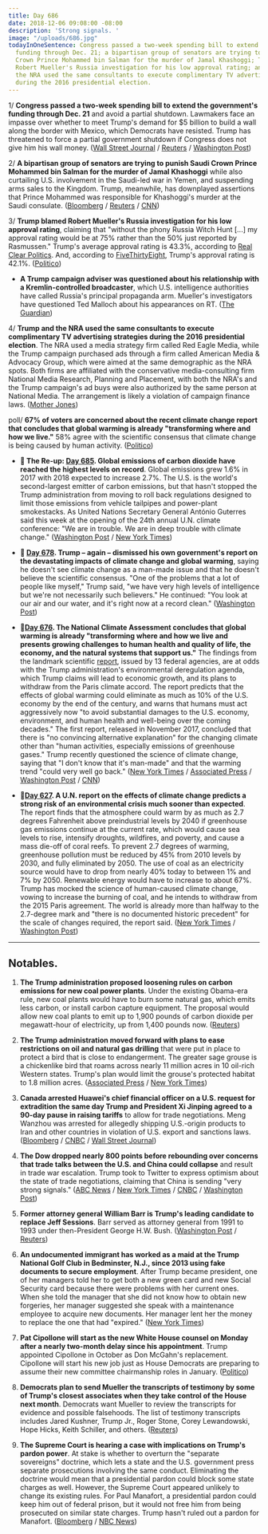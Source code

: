 ```yaml
---
title: Day 686
date: 2018-12-06 09:08:00 -08:00
description: 'Strong signals. '
image: "/uploads/686.jpg"
todayInOneSentence: Congress passed a two-week spending bill to extend the government's
  funding through Dec. 21; a bipartisan group of senators are trying to punish Saudi
  Crown Prince Mohammed bin Salman for the murder of Jamal Khashoggi; Trump blamed
  Robert Mueller's Russia investigation for his low approval rating; and Trump and
  the NRA used the same consultants to execute complimentary TV advertising strategies
  during the 2016 presidential election.
---
```


1/ **Congress passed a two-week spending bill to extend the government's funding through Dec. 21** and avoid a partial shutdown. Lawmakers face an impasse over whether to meet Trump's demand for $5 billion to build a wall along the border with Mexico, which Democrats have resisted. Trump has threatened to force a partial government shutdown if Congress does not give him his wall money. ([Wall Street Journal](https://www.wsj.com/articles/house-passes-temporary-spending-bill-1544115967) / [Reuters](https://www.reuters.com/article/us-usa-congress-budget/congress-approves-short-term-spending-bill-to-avert-government-shutdown-idUSKBN1O522G) / [Washington Post](https://www.washingtonpost.com/business/economy/house-passes-short-term-spending-bill-setting-up-pre-christmas-shutdown-fight/2018/12/06/208144ce-f4c6-11e8-bc79-68604ed88993_story.html))

2/ **A bipartisan group of senators are trying to punish Saudi Crown Prince Mohammed bin Salman for the murder of Jamal Khashoggi** while also curtailing U.S. involvement in the Saudi-led war in Yemen, and suspending arms sales to the Kingdom. Trump, meanwhile, has downplayed assertions that Prince Mohammed was responsible for Khashoggi's murder at the Saudi consulate. ([Bloomberg](https://www.bloomberg.com/news/articles/2018-12-06/senators-seek-path-to-punish-saudi-prince-for-khashoggi-killing) / [Reuters](https://www.reuters.com/article/us-saudi-khashoggi-senate/senators-grapple-with-ways-to-punish-saudis-over-khashoggi-death-idUSKBN1O51VS) / [CNN](https://www.cnn.com/2018/12/06/politics/congress-khashoggi-yemen-saudi-arabia-reaction/index.html))

3/ **Trump blamed Robert Mueller's Russia investigation for his low approval rating**, claiming that "without the phony Russia Witch Hunt \[...\] my approval rating would be at 75% rather than the 50% just reported by Rasmussen." Trump's average approval rating is 43.3%, according to [Real Clear Politics](https://www.realclearpolitics.com/epolls/other/president_trump_job_approval-6179.html). And, according to [FiveThirtyEight](https://projects.fivethirtyeight.com/trump-approval-ratings/), Trump's approval rating is 42.1%. ([Politico](https://www.politico.com/story/2018/12/06/trump-mueller-presidential-harrassment-1046489))

* **A Trump campaign adviser was questioned about his relationship with a Kremlin-controlled broadcaster**, which U.S. intelligence authorities have called Russia's principal propaganda arm. Mueller's investigators have questioned Ted Malloch about his appearances on RT. ([The Guardian](https://www.theguardian.com/us-news/2018/dec/06/ted-malloch-rt-trump-russia-investigation))

4/ **Trump and the NRA used the same consultants to execute complimentary TV advertising strategies during the 2016 presidential election**. The NRA used a media strategy firm called Red Eagle Media, while the Trump campaign purchased ads through a firm called American Media & Advocacy Group, which were aimed at the same demographic as the NRA spots. Both firms are affiliated with the conservative media-consulting firm National Media Research, Planning and Placement, with both the NRA's and the Trump campaign's ad buys were also authorized by the same person at National Media. The arrangement is likely a violation of campaign finance laws. ([Mother Jones](https://www.motherjones.com/politics/2018/12/nra-trump-2016-campaign-coordination-political-advertising/))

poll/ **67% of voters are concerned about the recent climate change report that concludes that global warming is already "transforming where and how we live."** 58% agree with the scientific consensus that climate change is being caused by human activity. ([Politico](https://www.politico.com/story/2018/12/06/morning-consult-poll-voters-climate-change-1046063))

* **📌 The Re-up: [Day 685](https://whatthefuckjusthappenedtoday.com/2018/12/05/day-685/#2-global-emissions-of-carbon-dioxide). Global emissions of carbon dioxide have reached the highest levels on record**. Global emissions grew 1.6% in 2017 with 2018 expected to increase 2.7%. The U.S. is the world's second-largest emitter of carbon emissions, but that hasn't stopped the Trump administration from moving to roll back regulations designed to limit those emissions from vehicle tailpipes and power-plant smokestacks. As United Nations Secretary General António Guterres said this week at the opening of the 24th annual U.N. climate conference: "We are in trouble. We are in deep trouble with climate change." ([Washington Post](https://www.washingtonpost.com/energy-environment/2018/12/05/we-are-trouble-global-carbon-emissions-reached-new-record-high/) / [New York Times](https://www.nytimes.com/2018/12/05/climate/greenhouse-gas-emissions-2018.html))

* **📌 [Day 678](https://whatthefuckjusthappenedtoday.com/2018/11/28/day-678/#4-trump-%E2%80%93-again-%E2%80%93-dismissed-his-own). Trump – again – dismissed his own government's report on the devastating impacts of climate change and global warming**, saying he doesn't see climate change as a man-made issue and that he doesn't believe the scientific consensus. "One of the problems that a lot of people like myself," Trump said, "we have very high levels of intelligence but we're not necessarily such believers." He continued: "You look at our air and our water, and it's right now at a record clean." ([Washington Post](https://www.washingtonpost.com/politics/trump-slams-fed-chair-questions-climate-change-and-threatens-to-cancel-putin-meeting-in-wide-ranging-interview-with-the-post/2018/11/27/4362fae8-f26c-11e8-aeea-b85fd44449f5_story.html?utm_term=.8f15faf71a0b))

* **📌[Day 676](https://whatthefuckjusthappenedtoday.com/2018/11/26/day-676/#1-the-national-climate-assessment-co). The National Climate Assessment concludes that global warming is already "transforming where and how we live and presents growing challenges to human health and quality of life, the economy, and the natural systems that support us."** The findings from the landmark scientific [report](https://nca2018.globalchange.gov/), issued by 13 federal agencies, are at odds with the Trump administration's environmental deregulation agenda, which Trump claims will lead to economic growth, and its plans to withdraw from the Paris climate accord. The report predicts that the effects of global warming could eliminate as much as 10% of the U.S. economy by the end of the century, and warns that humans must act aggressively now "to avoid substantial damages to the U.S. economy, environment, and human health and well-being over the coming decades." The first report, released in November 2017, concluded that there is "no convincing alternative explanation" for the changing climate other than "human activities, especially emissions of greenhouse gases." Trump recently questioned the science of climate change, saying that "I don't know that it's man-made" and that the warming trend "could very well go back." ([New York Times](https://www.nytimes.com/2018/11/23/climate/us-climate-report.html) / [Associated Press](https://apnews.com/f9732784135c4f4a8963daff79e2583e) / [Washington Post](https://www.washingtonpost.com/energy-environment/2018/11/23/major-trump-administration-climate-report-says-damages-are-intensifying-across-country/) / [CNN](https://www.cnn.com/2018/11/23/health/climate-change-report-bn/index.html))

* **📌[Day 627](https://whatthefuckjusthappenedtoday.com/2018/10/08/day-627/). A U.N. report on the effects of climate change predicts a strong risk of an environmental crisis much sooner than expected**. The report finds that the atmosphere could warm by as much as 2.7 degrees Fahrenheit above preindustrial levels by 2040 if greenhouse gas emissions continue at the current rate, which would cause sea levels to rise, intensify droughts, wildfires, and poverty, and cause a mass die-off of coral reefs. To prevent 2.7 degrees of warming, greenhouse pollution must be reduced by 45% from 2010 levels by 2030, and fully eliminated by 2050. The use of coal as an electricity source would have to drop from nearly 40% today to between 1% and 7% by 2050. Renewable energy would have to increase to about 67%. Trump has mocked the science of human-caused climate change, vowing to increase the burning of coal, and he intends to withdraw from the 2015 Paris agreement. The world is already more than halfway to the 2.7-degree mark and "there is no documented historic precedent" for the scale of changes required, the report said. ([New York Times](https://www.nytimes.com/2018/10/07/climate/ipcc-climate-report-2040.html) / [Washington Post](https://www.washingtonpost.com/energy-environment/2018/10/08/world-has-only-years-get-climate-change-under-control-un-scientists-say/))

---

## Notables.

1. **The Trump administration proposed loosening rules on carbon emissions for new coal power plants**. Under the existing Obama-era rule, new coal plants would have to burn some natural gas, which emits less carbon, or install carbon capture equipment. The proposal would allow new coal plants to emit up to 1,900 pounds of carbon dioxide per megawatt-hour of electricity, up from 1,400 pounds now. ([Reuters](https://www.reuters.com/article/us-usa-trump-coal/trump-to-roll-back-carbon-rule-on-new-coal-plants-idUSKBN1O519C))

2. **The Trump administration moved forward with plans to ease restrictions on oil and natural gas drilling** that were put in place to protect a bird that is close to endangerment. The greater sage grouse is a chickenlike bird that roams across nearly 11 million acres in 10 oil-rich Western states. Trump's plan would limit the grouse's protected habitat to 1.8 million acres. ([Associated Press](https://apnews.com/abaee2a70c394ab5afc449a1489a2fd6) / [New York Times](https://www.nytimes.com/2018/12/06/climate/trump-sage-grouse-oil.html))

3. **Canada arrested Huawei's chief financial officer on a U.S. request for extradition the same day Trump and President Xi Jinping agreed to a 90-day pause in raising tariffs** to allow for trade negotiations. Meng Wanzhou was arrested for allegedly shipping U.S.-origin products to Iran and other countries in violation of U.S. export and sanctions laws. ([Bloomberg](https://www.bloomberg.com/news/articles/2018-12-06/-shocking-huawei-arrest-threatens-to-upend-trump-xi-trade-truce) / [CNBC](https://www.cnbc.com/2018/12/05/canada-reportedly-arrests-huawei-cfo-facing-us-extradition-for-violating-iran-sanctions.html) / [Wall Street Journal](https://www.wsj.com/articles/arrest-of-senior-huawei-executive-steps-up-u-s-china-confrontation-1544109346))

4. **The Dow dropped nearly 800 points before rebounding over concerns that trade talks between the U.S. and China could collapse** and result in trade war escalation. Trump took to Twitter to express optimism about the state of trade negotiations, claiming that China is sending "very strong signals." ([ABC News](https://abcnews.go.com/Politics/trump-downplays-china-tensions-day-stock-market-plummets/story?id=59626043) / [New York Times](https://www.nytimes.com/2018/12/05/us/politics/trump-xi-trade-china.html) / [CNBC](https://www.cnbc.com/2018/12/05/market-sell-off-set-to-continue-as-dow-futures-get-hit.html) / [Washington Post](https://www.washingtonpost.com/business/economy/dow-extends-deep-losses-triggered-by-uncertainty-on-us-china-trade-deal/2018/12/06/4b946f8e-f95c-11e8-8c9a-860ce2a8148f_story.html))

5. **Former attorney general William Barr is Trump's leading candidate to replace Jeff Sessions**. Barr served as attorney general from 1991 to 1993 under then-President George H.W. Bush. ([Washington Post](https://www.washingtonpost.com/world/national-security/william-barr-is-leading-attorney-general-candidate-in-trump-discussions/2018/12/06/468e8940-f905-11e8-863c-9e2f864d47e7_story.html) / [Reuters](https://www.reuters.com/article/us-usa-trump-barr/former-u-s-attorney-general-barr-may-return-to-job-washington-post-idUSKBN1O5278))

6. **An undocumented immigrant has worked as a maid at the Trump National Golf Club in Bedminster, N.J., since 2013 using fake documents to secure employment**. After Trump became president, one of her managers told her to get both a new green card and new Social Security card because there were problems with her current ones. When she told the manager that she did not know how to obtain new forgeries, her manager suggested she speak with a maintenance employee to acquire new documents. Her manager lent her the money to replace the one that had "expired." ([New York Times](https://www.nytimes.com/2018/12/06/us/trump-bedminster-golf-undocumented-workers.html))

7. **Pat Cipollone will start as the new White House counsel on Monday after a nearly two-month delay since his appointment**. Trump appointed Cipollone in October as Don McGahn's replacement. Cipollone will start his new job just as House Democrats are preparing to assume their new committee chairmanship roles in January. ([Politico](https://www.politico.com/story/2018/12/04/cipollone-new-white-house-counsel-1043868))

8. **Democrats plan to send Mueller the transcripts of testimony by some of Trump's closest associates when they take control of the House next month**. Democrats want Mueller to review the transcripts for evidence and possible falsehoods. The list of testimony transcripts includes Jared Kushner, Trump Jr., Roger Stone, Corey Lewandowski, Hope Hicks, Keith Schiller, and others. ([Reuters](https://www.reuters.com/article/us-usa-trump-russia-transcripts-idUSKBN1O500U))

9. **The Supreme Court is hearing a case with implications on Trump's pardon power**. At stake is whether to overturn the "separate sovereigns" doctrine, which lets a state and the U.S. government press separate prosecutions involving the same conduct. Eliminating the doctrine would mean that a presidential pardon could block some state charges as well. However, the Supreme Court appeared unlikely to change its existing rules. For Paul Manafort, a presidential pardon could keep him out of federal prison, but it would not free him from being prosecuted on similar state charges. Trump hasn't ruled out a pardon for Manafort. ([Bloomberg](https://www.bloomberg.com/news/articles/2018-12-06/high-court-hears-case-with-implications-for-trump-pardon-power) / [NBC News](https://www.nbcnews.com/politics/supreme-court/potential-blow-manafort-supreme-court-unlikely-change-double-jeopardy-rule-n944891))